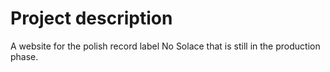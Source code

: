 # Project description
A website for the polish record label No Solace that is still in the production phase.